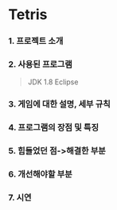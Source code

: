 # Tetris
      
### 1. 프로젝트 소개   
### 2. 사용된 프로그램
> JDK 1.8
> Eclipse
### 3. 게임에 대한 설명, 세부 규칙
### 4. 프로그램의 장점 및 특징
### 5. 힘들었던 점->해결한 부분
### 6. 개선해야할 부분
### 7. 시연
